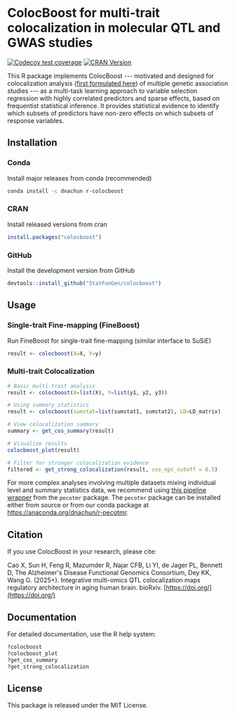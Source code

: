 # ColocBoost for multi-trait colocalization in molecular QTL and GWAS studies
[![Codecov test coverage](https://codecov.io/gh/StatFunGen/colocboost/branch/master/graph/badge.svg)](https://codecov.io/gh/StatFunGen/colocboost?branch=master)
[![CRAN Version](https://www.r-pkg.org/badges/version/colocboost)](https://cran.r-project.org/package=colocboost)

This R package implements ColocBoost --- motivated and designed for colocalization analysis ([first formulated here](https://journals.plos.org/plosgenetics/article?id=10.1371/journal.pgen.1004383)) of multiple genetic association studies --- as a multi-task learning approach to variable selection regression with highly correlated predictors and sparse effects, based on frequentist statistical inference. It provides statistical evidence to identify which subsets of predictors have non-zero effects on which subsets of response variables.

## Installation

### Conda
Install major releases from conda (recommended)

```bash
conda install -c dnachun r-colocboost
```

### CRAN
Install released versions from cran

```r
install.packages("colocboost")
```

### GitHub
Install the development version from GitHub

```r
devtools::install_github("StatFunGen/colocboost")
```

## Usage

### Single-trait Fine-mapping (FineBoost)
Run FineBoost for single-trait fine-mapping (similar interface to SuSiE)
```r
result <- colocboost(X=X, Y=y)
```

### Multi-trait Colocalization
```r
# Basic multi-trait analysis
result <- colocboost(X=list(X), Y=list(y1, y2, y3))

# Using summary statistics
result <- colocboost(sumstat=list(sumstat1, sumstat2), LD=LD_matrix)

# View colocalization summary
summary <- get_cos_summary(result)

# Visualize results
colocboost_plot(result)

# Filter for stronger colocalization evidence
filtered <- get_strong_colocalization(result, cos_npc_cutoff = 0.5)
```

For more complex analyses involving multiple datasets mixing individual level and summary statistics data, we recommend using [this pipeline wrapper](https://github.com/StatFunGen/pecotmr/blob/main/R/colocboost_pipeline.R) from the `pecotmr` package. The `pecotmr` package can be installed either from source or from our conda package at https://anaconda.org/dnachun/r-pecotmr.

## Citation

If you use ColocBoost in your research, please cite:

Cao X, Sun H, Feng R, Mazumder R, Najar CFB, Li YI, de Jager PL, Bennett D, The Alzheimer's Disease Functional Genomics Consortium, Dey KK, Wang G. (2025+). Integrative multi-omics QTL colocalization maps regulatory architecture in aging human brain. bioRxiv. [https://doi.org/](https://doi.org/)

## Documentation

For detailed documentation, use the R help system:

```r
?colocboost
?colocboost_plot
?get_cos_summary
?get_strong_colocalization
```

## License

This package is released under the MIT License.
